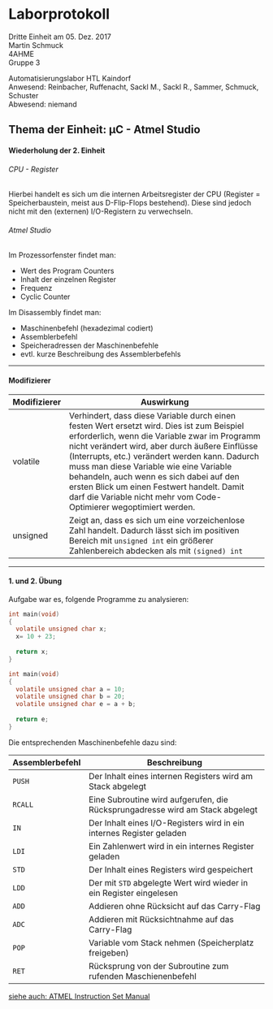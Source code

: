 # Laborprotokoll  
Dritte Einheit am 05. Dez. 2017  
Martin Schmuck  
4AHME  
Gruppe 3

Automatisierungslabor HTL Kaindorf  
Anwesend: Reinbacher, Ruffenacht, Sackl M., Sackl R., Sammer, Schmuck, Schuster  
Abwesend: niemand 

## Thema der Einheit: µC - Atmel Studio

#### Wiederholung der 2. Einheit  
###### CPU - Register  
Hierbei handelt es sich um die internen Arbeitsregister der CPU (Register = Speicherbaustein, meist aus D-Flip-Flops bestehend). Diese sind jedoch nicht mit den (externen) I/O-Registern zu verwechseln.

###### Atmel Studio   
Im Prozessorfenster findet man:  
* Wert des Program Counters  
* Inhalt der einzelnen Register 
* Frequenz  
* Cyclic Counter 

Im Disassembly findet man:  
* Maschinenbefehl (hexadezimal codiert)
* Assemblerbefehl
* Speicheradressen der Maschinenbefehle
* evtl. kurze Beschreibung des Assemblerbefehls
__________________________________________________
#### Modifizierer
Modifizierer | Auswirkung
-------------|-----------
volatile | Verhindert, dass diese Variable durch einen festen Wert ersetzt wird. Dies ist zum Beispiel erforderlich, wenn die Variable zwar im Programm nicht verändert wird, aber durch äußere Einflüsse (Interrupts, etc.) verändert werden kann. Dadurch muss man diese Variable wie eine Variable behandeln, auch wenn es sich dabei auf den ersten Blick um einen Festwert handelt. Damit darf die Variable nicht mehr vom Code-Optimierer wegoptimiert werden.
unsigned | Zeigt an, dass es sich um eine vorzeichenlose Zahl handelt. Dadurch lässt sich im positiven Bereich mit `unsigned int` ein größerer Zahlenbereich abdecken als mit `(signed) int`
____________________
#### 1. und 2. Übung

Aufgabe war es, folgende Programme zu analysieren:
```c
int main(void)  
{  
  volatile unsigned char x;   
  x= 10 + 23; 
  
  return x;  
}  
```  
  
  
```c
int main(void)  
{  
  volatile unsigned char a = 10;  
  volatile unsigned char b = 20;  
  volatile unsigned char e = a + b;  
  
  return e;  
} 
```

Die entsprechenden Maschinenbefehle dazu sind:

Assemblerbefehl | Beschreibung
--------------- | ------------ 
`PUSH` | Der Inhalt eines internen Registers wird am Stack abgelegt
`RCALL` | Eine Subroutine wird aufgerufen, die Rücksprungadresse wird am Stack abgelegt
`IN` | Der Inhalt eines I/O-Registers wird in ein internes Register geladen
`LDI` | Ein Zahlenwert wird in ein internes Register geladen
`STD` | Der Inhalt eines Registers wird gespeichert
`LDD` | Der mit `STD` abgelegte Wert wird wieder in ein Register eingelesen
`ADD` | Addieren ohne Rücksicht auf das Carry-Flag
`ADC` | Addieren mit Rücksichtnahme auf das Carry-Flag 
`POP` | Variable vom Stack nehmen (Speicherplatz freigeben)
`RET` | Rücksprung von der Subroutine zum rufenden Maschienenbefehl

[siehe auch: ATMEL Instruction Set Manual](http://www.atmel.com/images/Atmel-0856-AVR-Instruction-Set-Manual.pdf)

